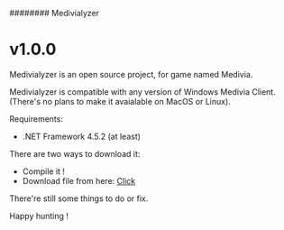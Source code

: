 ######## Medivialyzer
# v1.0.0

Medivialyzer is an open source project, for game named Medivia.

Medivialyzer is compatible with any version of Windows Medivia Client. (There's no plans to make it avaialable on MacOS or Linux).

Requirements:
- .NET Framework 4.5.2 (at least)

There are two ways to download it:
- Compile it !
- Download file from here:  [Click](https://github.com/mmmati1996/Medivialyzerv1.0.0/releases)

There're still some things to do or fix.

Happy hunting !
